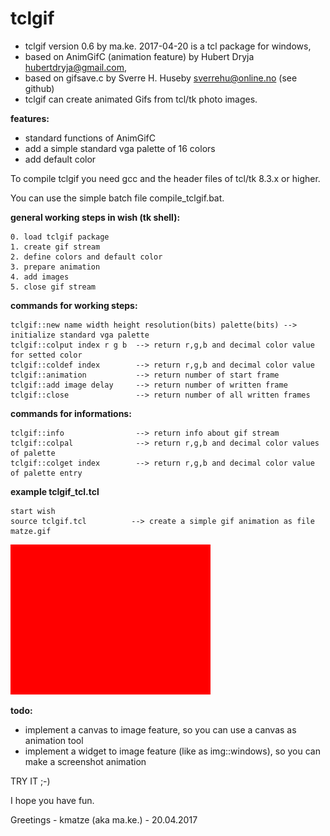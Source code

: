 tclgif
=========

- tclgif version 0.6 by ma.ke. 2017-04-20 is a tcl package for windows,
- based on AnimGifC (animation feature) by Hubert Dryja <hubertdryja@gmail.com>,
- based on gifsave.c by Sverre H. Huseby <sverrehu@online.no> (see github)
- tclgif can create animated Gifs from tcl/tk photo images.

**features:**

- standard functions of AnimGifC
- add a simple standard vga palette of 16 colors
- add default color

To compile tclgif you need gcc and the header files of tcl/tk 8.3.x or higher.

You can use the simple batch file compile_tclgif.bat.

**general working steps in wish (tk shell):**

	0. load tclgif package
	1. create gif stream
	2. define colors and default color
	3. prepare animation
	4. add images
	5. close gif stream

**commands for working steps:**

	tclgif::new name width height resolution(bits) palette(bits) --> initialize standard vga palette
   	tclgif::colput index r g b  --> return r,g,b and decimal color value for setted color
   	tclgif::coldef index        --> return r,g,b and decimal color value
   	tclgif::animation           --> return number of start frame
   	tclgif::add image delay     --> return number of written frame
   	tclgif::close               --> return number of all written frames

**commands for informations:**

   	tclgif::info                --> return info about gif stream
   	tclgif::colpal              --> return r,g,b and decimal color values of palette
   	tclgif::colget index        --> return r,g,b and decimal color value of palette entry

**example tclgif_tcl.tcl**

	start wish
	source tclgif.tcl          --> create a simple gif animation as file matze.gif
   
![tclgif](/matze.gif)

**todo:**

- implement a canvas to image feature, so you can use a canvas as animation tool
- implement a widget to image feature (like as img::windows), so you can make a screenshot animation 

TRY IT ;-)

I hope you have fun.

Greetings - kmatze (aka ma.ke.) - 20.04.2017






